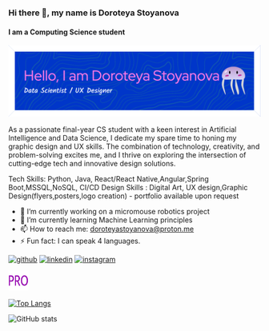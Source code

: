 ### Hi there 👋, my name is Doroteya Stoyanova
#### I am a Computing Science student 
![I am a Computing Science student ](https://github.com/doro041/doro041/blob/main/github-header-image(5).png)

As a passionate final-year CS student with a keen interest in Artificial Intelligence and Data Science, I dedicate my spare time to honing my graphic design and UX skills. The combination of technology, creativity, and problem-solving excites me, and I thrive on exploring the intersection of cutting-edge tech and innovative design solutions.

Tech Skills: Python, Java, React/React Native,Angular,Spring Boot,MSSQL,NoSQL, CI/CD
Design Skills : Digital Art, UX design,Graphic Design(flyers,posters,logo creation) - portfolio available upon request

- 🔭 I’m currently working on a micromouse robotics project 
- 🌱 I’m currently learning Machine Learning principles 
- 📫 How to reach me: doroteyastoyanova@proton.me 
- ⚡ Fun fact: I can speak 4 languages. 


[<img src='https://cdn.jsdelivr.net/npm/simple-icons@3.0.1/icons/github.svg' alt='github' height='40'>](https://github.com/https://github.com/doro041)  [<img src='https://cdn.jsdelivr.net/npm/simple-icons@3.0.1/icons/linkedin.svg' alt='linkedin' height='40'>](https://www.linkedin.com/in/https://www.linkedin.com/in/doroteya-stoyanova-9a4848199//)  [<img src='https://cdn.jsdelivr.net/npm/simple-icons@3.0.1/icons/instagram.svg' alt='instagram' height='40'>](https://www.instagram.com/https://www.instagram.com/dolor.ious//)  

<a href='https://github.com/pricing'><img src='https://raw.githubusercontent.com/acervenky/animated-github-badges/master/assets/pro.gif' width='40' height='40'></a> 

[![Top Langs](https://github-readme-stats.vercel.app/api/top-langs/?username=doro041)](https://github.com/anuraghazra/github-readme-stats)

![GitHub stats](https://github-readme-stats.vercel.app/api?username=doro041&show_icons=true)


